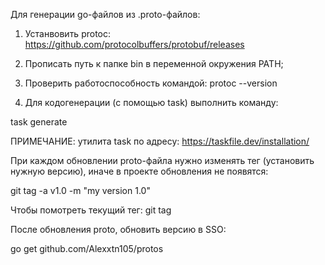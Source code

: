 Для генерации go-файлов из .proto-файлов:
1. Устанвовить protoc:
https://github.com/protocolbuffers/protobuf/releases

2. Прописать путь к папке bin в переменной окружения PATH;

3. Проверить работоспособность командой:
protoc --version 

4. Для кодогенерации (с помощью task) выполнить команду: 

task generate

ПРИМЕЧАНИЕ: утилита task по адресу: https://taskfile.dev/installation/


При каждом обновлении proto-файла нужно изменять тег (установить нужную версию), 
иначе в проекте обновления не появятся:

git tag -a v1.0 -m "my version 1.0"

Чтобы помотреть текущий тег:
git tag


После обновления proto, обновить версию в SSO:

 go get github.com/Alexxtn105/protos
